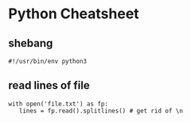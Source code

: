 # Python Cheatsheet

## shebang
```
#!/usr/bin/env python3
```

## read lines of file
```
with open('file.txt') as fp:
   lines = fp.read().splitlines() # get rid of \n
```
